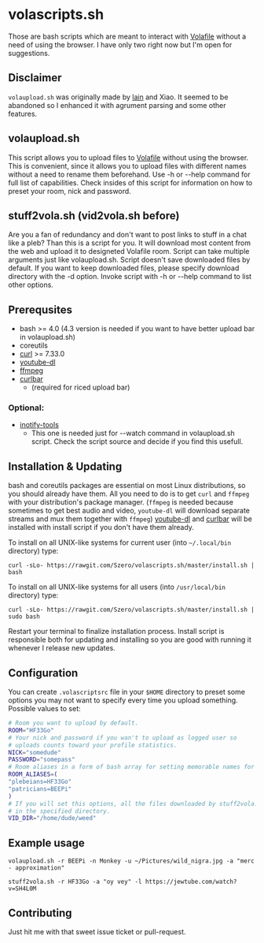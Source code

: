 volascripts.sh
==============

Those are bash scripts which are meant to interact with [Volafile](https://volafile.org) without
a need of using the browser. I have only two right now but I'm open for suggestions.

Disclaimer
----------

`volaupload.sh` was originally made by [lain](https://github.com/laino) and Xiao. It seemed
to be abandoned so I enhanced it with agrument parsing and some other features.

volaupload.sh
-------------

This script allows you to upload files to [Volafile](https://volafile.org)
without using the browser. This is convenient, since it allows you to upload
files with different names without a need to rename them beforehand.
Use -h or --help command for full list of capabilities. Check insides of this script
for information on how to preset your room, nick and password.

stuff2vola.sh (vid2vola.sh before)
----------------------------------

Are you a fan of redundancy and don't want to post links to stuff in a chat like a pleb?
Than this is a script for you. It will download most content from the web and upload it to
designeted Volafile room. Script can take multiple arguments just like volaupload.sh.
Script doesn't save downloaded files by default. If you want to keep downloaded files, please
specify download directory with the -d option.
Invoke script with -h or --help command to list other options.

Prerequsites
------------

- bash >= 4.0 (4.3 version is needed if you want to have better upload bar in volaupload.sh)
- coreutils
- [curl](https://curl.haxx.se/download.html) >= 7.33.0
- [youtube-dl](https://github.com/rg3/youtube-dl)
- [ffmpeg](http://ffmpeg.org/download.html)
- [curlbar](https://gist.github.com/Szero/cd496ca43df4b871df75818ebcc40233)
    * (required for riced upload bar)

### Optional:

- [inotify-tools](https://github.com/rvoicilas/inotify-tools/wiki)
    * This one is needed just for --watch command in volaupload.sh script.
      Check the script source and decide if you find this usefull.

Installation & Updating
-----------------------

bash and coreutils packages are essential on most Linux distributions, so you should already have
them. All you need to do is to get `curl` and `ffmpeg` with your distribution's package manager.
(`ffmpeg` is needed because sometimes to get best audio and video, `youtube-dl` will download
separate streams and mux them together with `ffmpeg`)
[youtube-dl](https://github.com/rg3/youtube-dl) and
[curlbar](https://gist.github.com/Szero/cd496ca43df4b871df75818ebcc40233) will be
installed with install script if you don't have them already.

To install on all UNIX-like systems for current user (into `~/.local/bin` directory) type:

    curl -sLo- https://rawgit.com/Szero/volascripts.sh/master/install.sh | bash

To install on all UNIX-like systems for all users (into `/usr/local/bin` directory) type:

    curl -sLo- https://rawgit.com/Szero/volascripts.sh/master/install.sh | sudo bash

Restart your terminal to finalize installation process.
Install script is responsible both for updating and installing so you are good with running it
whenever I release new updates.

Configuration
-------------

You can create `.volascriptsrc` file in your `$HOME` directory to preset some options you may not
want to specify every time you upload something. Possible values to set:

```bash
# Room you want to upload by default.
ROOM="HF33Go"
# Your nick and password if you wan't to upload as logged user so
# uploads counts toward your profile statistics.
NICK="somedude"
PASSWORD="somepass"
# Room aliases in a form of bash array for setting memorable names for chosen rooms
ROOM_ALIASES=(
"plebeians=HF33Go"
"patricians=BEEPi"
)
# If you will set this options, all the files downloaded by stuff2vola.sh script will be saved
# in the specified directory.
VID_DIR="/home/dude/weed"
```

Example usage
-------------

    volaupload.sh -r BEEPi -n Monkey -u ~/Pictures/wild_nigra.jpg -a "merc - approximation"

    stuff2vola.sh -r HF33Go -a "oy vey" -l https://jewtube.com/watch?v=SH4L0M

Contributing
------------

Just hit me with that sweet issue ticket or pull-request.
